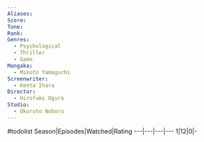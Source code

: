 ```yaml
---
Aliases:
Score:
Tone: 
Rank:
Genres:
  - Psychological
  - Thriller
  - Game
Mangaka:
  - Mikoto Yamaguchi
Screenwriter:
  - Kenta Ihara
Director:
  - Hirofumi Ogura
Studio:
  - Okuruto Noboru
---
```

#todolist
Season|Episodes|Watched|Rating
---|---|---|---
1|12|0|-
